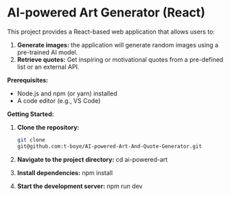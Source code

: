 # AI-powered Art Generator  (React)
 
This project provides a React-based web application that allows users to:

1. **Generate images:** the application will generate random images  using a pre-trained AI model.
2. **Retrieve quotes:** Get inspiring or motivational quotes from a pre-defined list or an external API.

**Prerequisites:**
* Node.js and npm (or yarn) installed
* A code editor (e.g., VS Code)

**Getting Started:**

1. **Clone the repository:**
   ```bash
   git clone
   git@github.com:t-boye/AI-powered-Art-And-Quote-Generator.git

2. **Navigate to the project directory:**
   cd ai-powered-art
   
3. **Install dependencies:**
   npm install
   
4. **Start the development server:**
  npm run dev
   
   
